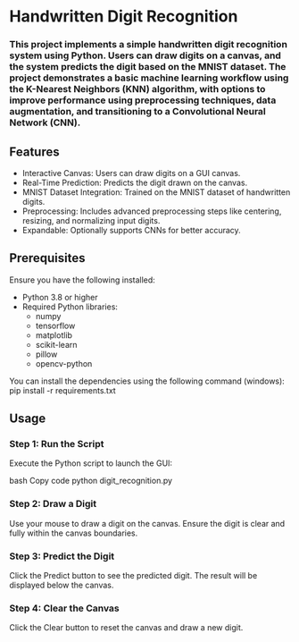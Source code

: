 # Handwritten Digit Recognition
### This project implements a simple handwritten digit recognition system using Python. Users can draw digits on a canvas, and the system predicts the digit based on the MNIST dataset. The project demonstrates a basic machine learning workflow using the K-Nearest Neighbors (KNN) algorithm, with options to improve performance using preprocessing techniques, data augmentation, and transitioning to a Convolutional Neural Network (CNN).

## Features
- Interactive Canvas: Users can draw digits on a GUI canvas.
- Real-Time Prediction: Predicts the digit drawn on the canvas.
- MNIST Dataset Integration: Trained on the MNIST dataset of handwritten digits.
- Preprocessing: Includes advanced preprocessing steps like centering, resizing, and normalizing input digits.
- Expandable: Optionally supports CNNs for better accuracy.

## Prerequisites
Ensure you have the following installed:

- Python 3.8 or higher
- Required Python libraries:
    - numpy
    - tensorflow
    - matplotlib
    - scikit-learn
    - pillow
    - opencv-python

You can install the dependencies using the following command (windows): pip install -r requirements.txt 

## Usage
### Step 1: Run the Script
Execute the Python script to launch the GUI:

bash
Copy code
python digit_recognition.py
### Step 2: Draw a Digit
Use your mouse to draw a digit on the canvas.
Ensure the digit is clear and fully within the canvas boundaries.
### Step 3: Predict the Digit
Click the Predict button to see the predicted digit.
The result will be displayed below the canvas.
### Step 4: Clear the Canvas
Click the Clear button to reset the canvas and draw a new digit.

